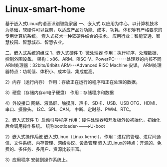 # Linux-smart-home
基于嵌入式Linux的语音识别智能家居
一、嵌入式
以应用为中心，以计算机技术为基础，软硬件可以裁剪，以适应产品对功能、成本、功耗、体积等有严格要求的专用计算机系统。
嵌入式技术一种软硬件结合的技术。
应用行业：智能交通、智慧校园、智慧城市、智慧农业。

二、嵌入式系统的组成
1、嵌入式硬件
1）微处理器
作用：执行程序、处理数据、控制外围设备。
架构：x86、ARM、RISC-V、PowerPC------处理器的内核不同
ARM处理器：32bits/64bits  ARM---Advanced RISC Machine 安谋。
ARM处理器特点：功耗低、体积小、成本低、集成度高。

2）内存（运行内存）
作用：存放正在运行的程序和正在处理的数据。

3）硬盘（存储内存or电子硬盘）
作用：存储程序和数据

4）外设接口
网络、液晶屏、触摸屏、声卡、SD卡、USB、USB OTG、HDMI、串口、摄像头。
I2C、SPI、CAN。
中断、定时器、PWM、RTC。


2、嵌入式软件
1）启动引导程序
作用：硬件处理器和开发板外设初始化，初始化后会调用操作系统。
统称bootloader---->U-boot

2）嵌入式操作系统
嵌入式Linux（Linux kernel），作用：进程的管理、进程间通信、文件系统、内存管理、网络协议、设备管理
嵌入式Linux的特点：开源的、免费的、多任务、多用户、资源比较丰富。

3）应用程序
安装到操作系统上。
